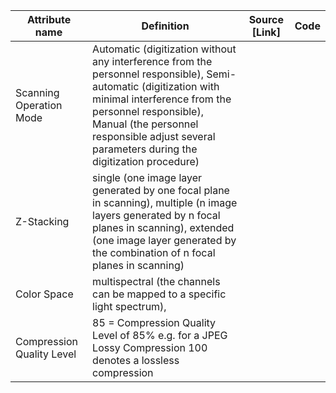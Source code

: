 | Attribute name            | Definition                                                                                                                                                                                                                                                               | Source [Link] | Code |
| ------------------------- | ------------------------------------------------------------------------------------------------------------------------------------------------------------------------------------------------------------------------------------------------------------------------ | ------------- | ---- |
| Scanning Operation Mode   | Automatic (digitization without any interference from the personnel responsible), Semi-automatic (digitization with minimal interference from the personnel responsible), Manual (the personnel responsible adjust several parameters during the digitization procedure) |               |      |
| Z-Stacking                | single (one image layer generated by one focal plane in scanning), multiple (n image layers generated by n focal planes in scanning), extended (one image layer generated by the combination of n focal planes in scanning)                                              |               |      |
| Color Space               | multispectral (the channels can be mapped to a specific light spectrum),                                                                                                                                                                                                 |               |      |
| Compression Quality Level | 85 = Compression Quality Level of 85% e.g. for a JPEG Lossy Compression 100 denotes a lossless compression                                                                                                                                                               |               |
